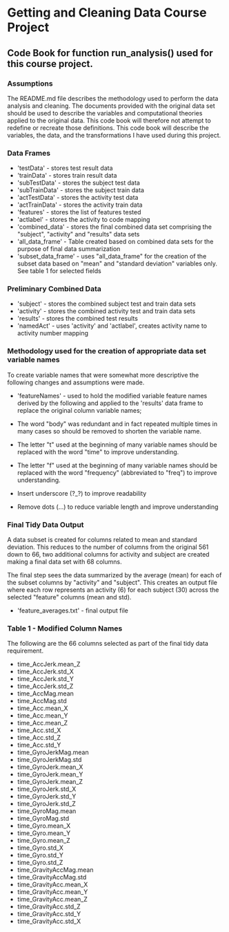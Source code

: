 # Getting and Cleaning Data Course Project
## Code Book for function run_analysis() used for this course project.

### Assumptions
The README.md file describes the methodology used to perform the data analysis and cleaning.
The documents provided with the original data set should be used to describe the variables and computational theories applied to the original data. This code book will therefore not attempt to redefine or recreate those definitions. This code book will describe the variables, the data, and the transformations I have used during this project.

### Data Frames 
 - 'testData' - stores test result data  
 - 'trainData' - stores train result data  
 - 'subTestData' - stores the subject test data  
 - 'subTrainData' - stores the subject train data  
 - 'actTestData' - stores the activity test data  
 - 'actTrainData'  - stores the activity train data  
 - 'features'  - stores the list of features tested  
 - 'actlabel' - stores the activity to code mapping  
 - 'combined_data' - stores the final combined data set comprising the "subject", "activity" and "results" data sets  
 - 'all_data_frame' -  Table created based on combined data sets for the purpose of final data summarization  
 - 'subset_data_frame' - uses "all_data_frame" for the creation of the subset data based on "mean" and "standard deviation" variables only. See table 1 for selected fields   

### Preliminary Combined Data
 - 'subject' - stores the combined subject test and train data sets
 - 'activity' - stores the combined activity test and train data sets
 - 'results' - stores the combined test results
 - 'namedAct' - uses 'activity' and 'actlabel', creates activity name to activity number mapping

### Methodology used for the creation of appropriate data set variable names 

To create variable names that were somewhat more descriptive the following changes and assumptions were made. 
 - 'featureNames' - used to hold the modified variable feature names derived by the following and applied to the 'results' data frame to replace the original column variable names;  

 - The word "body" was redundant and in fact repeated multiple times in many cases so should be removed to shorten the variable name.
 - The letter "t" used at the beginning of many variable names should be replaced with the word "time" to improve understanding.
 - The letter "f" used at the beginning of many variable names should be replaced with the word "frequency" (abbreviated to "freq") to improve understanding.
 - Insert underscore (?_?) to improve readability
 - Remove dots (...) to reduce variable length and improve understanding  

### Final Tidy Data Output
A data subset is created for columns related to mean and standard deviation. This reduces to the number of columns from the original 561 down to 66, two additional columns for activity and subject are created making a final data set with 68 columns.

The final step sees the data summarized by the average (mean) for each of the subset columns by "activity" and "subject". This creates an output file where each row represents an activity (6) for each subject (30) across the selected "feature" columns (mean and std).
 - 'feature_averages.txt' - final output file

### Table 1 - Modified Column Names
The following are the 66 columns selected as part of the final tidy data requirement.


 - time_AccJerk.mean_Z
 - time_AccJerk.std_X
 - time_AccJerk.std_Y
 - time_AccJerk.std_Z
 - time_AccMag.mean
 - time_AccMag.std
 - time_Acc.mean_X
 - time_Acc.mean_Y
 - time_Acc.mean_Z
 - time_Acc.std_X
 - time_Acc.std_Z
 - time_Acc.std_Y
 - time_GyroJerkMag.mean
 - time_GyroJerkMag.std
 - time_GyroJerk.mean_X
 - time_GyroJerk.mean_Y
 - time_GyroJerk.mean_Z
 - time_GyroJerk.std_X
 - time_GyroJerk.std_Y
 - time_GyroJerk.std_Z
 - time_GyroMag.mean
 - time_GyroMag.std
 - time_Gyro.mean_X
 - time_Gyro.mean_Y
 - time_Gyro.mean_Z
 - time_Gyro.std_X
 - time_Gyro.std_Y
 - time_Gyro.std_Z
 - time_GravityAccMag.mean
 - time_GravityAccMag.std
 - time_GravityAcc.mean_X
 - time_GravityAcc.mean_Y
 - time_GravityAcc.mean_Z
 - time_GravityAcc.std_Z
 - time_GravityAcc.std_Y
 - time_GravityAcc.std_X
